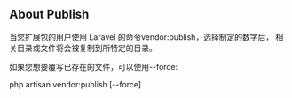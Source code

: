 ## About Publish

当您扩展包的用户使用 Laravel 的命令vendor:publish，选择制定的数字后，
相关目录或文件将会被复制到所特定的目录。

如果您想要覆写已存在的文件，可以使用--force:

php artisan vendor:publish [--force]

